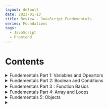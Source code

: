 ```yaml
---
layout: default
date: 2023-01-13
title: Review - JavaScript Fundementals
series: Foundations
tags:
  - JavaScript
  - Frontend
---
```

# Contents
<details>
  <summary>Fundementals Part 1: Variables and Opeartors</summary>
  <details>
  <summary>Name the three ways to declare a variable</summary>
      
  `const`, `let`, `var`
  </details>

  <details>

  <summary>Which of the three variable declarations should you avoid and why?</summary>

  `var`, it has unexpected behaviours
  </details>

  <details>
    <summary>What rules should you follow when naming variables?</summary>
      
  - only use letters, digits or symbols `$` and `_`
  - never start with a digit

  </details>

  <details>
    <summary> What happens when you add numbers and strings together?</summary>
    
    if any of the operands is a string, the other one will be converted to a string as well
  </details>

  <details>
    <summary>How does the Modulo (%), or Remainder, operator work?</summary>

  the result of `a % b` is the remainder of integer a divided by b</p>
  </details>

  <details>
    <summary>Explain the difference between == and ===.</summary>

  - `==` checks only the equality of the data value, not the data type
  - `===` checks the equality of both the value and data type
  </details>

  <details>
    <summary>When would you receive a NaN result?</summary>
    
  tring to do arithmetic with a non-numeric string will result in NaN (not a number)
  </details>

  <details>
    <summary>How do you increment and decrement a number?</summary>
    
  increment operator: ++, decrement operator: --
  </details>

  <details>
    <summary>Explain the difference between prefixing and postfixing increment/decrement operators.</summary>

  - their return values are different
  - a++: return the older value of a first, then increment
  - ++a: a is increment first, then return the new value of a
  </details>

  <details>
    <summary>What is operator precedence and how is it handled in JS?</summary>
    
  if an expression has multiple operators, their execution order is defined by the precedence
  </details>

  <details>
    <summary> How do you access developer tools and the console?</summary>
    
  right click on the blank webpage and click `inspect` option</p>
  </details>

  <details>
    <summary>How do you log information to the console?</summary> 
      
  once open up the developer tools, select the `console` tab, all the `console.log()` will show up there
  </details>

  <details>
    <summary>What does unary plus operator do to string representations of integers? eg. +"10"</summary>

  it will convert the string into a number
  </details>
</details>

<details>
  <summary>Fundementals Part 2: Boolean and Conditions</summary>
<details>
  <summary>What are the eight data types in JavaScript?</summary>

- Seven primitive data types:
  
  number, bigint, string, boolean, null, undefined, symbol

- one non-primitive data type:
  
  object

</details>

<details>
  <summary>Which data type is NOT primitive?</summary>

object


</details>
<details>
  <summary>What is the relationship between null and undefined?</summary>

null refers to variable that does not exist

undefined refers to declared varriable that does not have a value assignned yet 

</details>
<details>
  <summary>What is the difference between single, double, and backtick quotes for strings?</summary>

single and double quotes are the same, can both be used to create a string value, however, they can't be used inside the value properly without escape characters .

backtick quotes can be used to create a template string which can include variable wrrapped with `${}`, inside the string value.
</details>
<details>
  <summary>What is the term for embedding variables/expressions in a string?</summary>

template literal

</details>
<details>
  <summary>Which type of quote lets you embed variables/expressions in a string?</summary>

backtick quotes

</details>
<details>
  <summary>How do you embed variables/expressions in a string?</summary>

wrap the variable name with `${}` 

</details>
<details>
  <summary>How do you use escape characters in a string?</summary>

put backslash `\` before the character

</details>
<details>
  <summary>What is the difference between the slice/substring/substr string methods?</summary>

`slice` vs `substring`: both use `posStart` and `posEnd` as parameters, however negtive number is not allowed in `substring`

`slice` vs `substr`: second parameter is different, `substr` uses length

</details>
<details>
  <summary>What are the three logical operators and what do they stand for?</summary>

three: `||`, `&&`,`!`

chain of `||`: finds the first truthy value, if not rreturns the last

nullish coalescing: `??`

</details>
<details>
  <summary>What are the comparison operators?</summary>

greater than, less than, equal, not equal

</details>
<details>
  <summary>What are truthy and falsy values?</summary>

- truthy value: the value if converts to a boolean it returns true
- falsy value: the value if converts to a boolean it returns false

</details>
<details>
  <summary>What are the falsy values in JavaScript?</summary>

```
null, undefined, 0, "", NaN
```

</details>
<details>
  <summary>What are conditionals?</summary>

an expression that evaluates to a boolean

</details>
<details>
  <summary>What is the syntax for an if/else conditional?</summary>

```
if (condition) {
  // code to execute if the condition is true
}

```
</details>
<details>
  <summary>What is the syntax for a switch statement?</summary>

```
switch(expressin){
  case value1:
    //code to execute
    break;
  case value2:
    //code to execute
    break;
  default:
}

```
</details>
<details>
  <summary>What is the syntax for a ternary operator?</summary>

```
condition ? <expression1 if true>: <expression2>
```

</details>
<details>
  <summary>What is nesting?</summary>

put one `if...else...` statement inside another one

</details>

</details>

<details>
  <summary>Fundementals Part 3：Function Basics</summary>


<details>
  <summary>What are functions useful for?</summary>

functions are used to store a block of code and allows you to execute them repeatedly with a single short command. 

</details>

<details>
  <summary>How do you invoke a function?</summary>

function name followed with `()` and parameters inside.

</details>

<details>
  <summary>What are anonymous functions?</summary>

a function without name.

</details>

<details>
  <summary>What is function scope?</summary>

when a function is created, the variables and other thing definesd inside the function can not be accessed from the outside of the function. So it's the area enclosed with `{}` when the function  is decalared.

</details>

<details>
  <summary>What are return values?</summary>

Return value is the value returned when function is finished.

</details>

<details>
  <summary>What are arrow functions?</summary>

a simple and concise way of creating function.

</details>

</details>

<details>
  <summary>Fundementals Part 4: Array and Loops</summary>

<details>
  <summary>What is an array?</summary>

a special variable that can hold more than one value.

</details>

<details>
  <summary>What are arrays useful for?</summary>

it is useful to store a list of values under a single varaible name and allows you to access a specific one with the index number.

</details>

<details>
  <summary>How do you access an array element?</summary>

bracket notation: variable name followed with brackets and index number.

</details>

<details>
  <summary>How do you change an array element?</summary>

use bracket notation to reassign the value.

</details>

<details>
  <summary>What are some useful array properties?</summary>

length property, access the first and the last element 

</details>

<details>
  <summary>What are some useful array methods?</summary>

loop through the array with forEach, add and remove elements from the array

</details>

<details>
  <summary>What are loops useful for?</summary>

useful for to doing the same thing over and over again

</details>

<details>
  <summary>What is the break statement?</summary>

exits the loop before all iterations have been completed

</details>

<details>
  <summary>What is the continue statement?</summary>

skip the current iteration and move to the next iteration

</details>

<details>
  <summary>What is the advantage of writing automated tests?</summary>

writing automated tests are describi8ng how the code should work before actaully implementing it. you write the test that uses the code and supplies the expected results. It is more productive and makes it easier to add new features without breaking previous features in large code base.

</details>

</details>

<details>
  <summary>Fundementals 5: Objects</summary>

<details>
  <summary>What is the difference between objects and arrays?</summary>

objects are associative arrays which uses named index while array uses numbered index. object stores key-value pairs.

</details>

<details>
  <summary>How do you access object properties?</summary>

bracket or dot notation.

</details>

<details>
  <summary>What is Array.prototype.map() useful for?</summary>

map method calls a function on each element in the array ans returns the values as an array.

</details>

<details>
  <summary>What is Array.prototype.reduce() useful for?</summary>

the reduce method calls a reducer function on each of the element in the array and returns the final single accumulated value. 

</details>

</details>

<details>
  <summary></summary>


</details>


















 